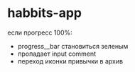 # habbits-app

<!-- v1 -->
если прогресс 100%:
- progress__bar становиться зеленым
- пропадает input comment
- переход иконки привычки в архив